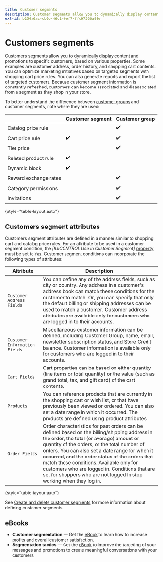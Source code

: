 ```yaml
---
title: Customer segments
description: Customer segments allow you to dynamically display content and promotions to specific customers.
exl-id: b254a6ac-cb0b-46c1-9ef7-ffc97360a98e
---
```

# Customers segments

Customers segments allow you to dynamically display content and promotions to specific customers, based on various properties. Some examples are customer address, order history, and shopping cart contents. You can optimize marketing initiatives based on targeted segments with shopping cart price rules. You can also generate reports and export the list of targeted customers. Because customer segment information is constantly refreshed, customers can become associated and disassociated from a segment as they shop in your store.

To better understand the difference between [customer groups](../customers/customer-groups.md) and customer segments, note where they are used:

||Customer segment|Customer group|
|--- |--- |--- |
|Catalog price rule||✔️|
|Cart price rule|✔️|✔️|
|Tier price||✔️|
|Related product rule|✔️||
|Dynamic block|✔️||
|Reward exchange rates||✔️|
|Category permissions||✔️|
|Invitations||✔️|

{style="table-layout:auto"}

## Customers segment attributes

Customers segment attributes are defined in a manner similar to shopping cart and catalog price rules. For an attribute to be used in a customer segment condition, the _[!UICONTROL Use in Customer Segment]_ [property](attribute-properties.md#) must be set to `Yes`. Customer segment conditions can incorporate the following types of attributes:

| Attribute | Description |
|---|---|
| `Customer Address Fields` | You can define any of the address fields, such as city or country. Any address in a customer's address book can match these conditions for the customer to match. Or, you can specify that only the default billing or shipping addresses can be used to match a customer. Customer address attributes are available only for customers who are logged in to their accounts. |
| `Customer Information Fields` | Miscellaneous customer information can be defined, including Customer Group, name, email, newsletter subscription status, and Store Credit balance. Customer information is available only for customers who are logged in to their accounts. |
| `Cart Fields` | Cart properties can be based on either quantity (line items or total quantity) or the value (such as grand total, tax, and gift card) of the cart contents. |
| `Products` | You can reference products that are currently in the shopping cart or wish list, or that have previously been viewed or ordered. You can also set a date range in which it occurred. The products are defined using product attributes. |
| `Order Fields` | Order characteristics for past orders can be defined based on the billing/shipping address in the order, the total (or average) amount or quantity of the orders, or the total number of orders. You can also set a date range for when it occurred, and the order status of the orders that match these conditions. Available only for customers who are logged in. Conditions that are set for shoppers who are not logged in stop working when they log in. |

{style="table-layout:auto"}

See [Create and delete customer segments](../customers/customer-segment-create.md) for more information about defining customer segments.

## eBooks

- **Customer segmentation** — Get the [eBook](https://business.adobe.com/resources/identifying-your-most-profitable-customers-introduction-customer-segmentation.html) to learn how to increase profits and overall customer satisfaction.
- **Segmentation tactics** — Get the [eBook](https://business.adobe.com/resources/3-segmentation-tactics-ignite-conversion.html) to improve the targeting of your messages and promotions to create meaningful conversations with your customers.
